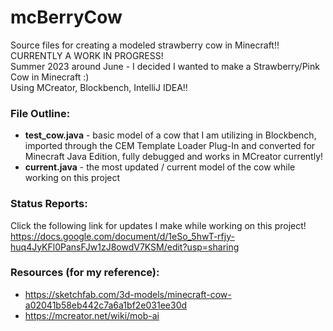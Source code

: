 # mcBerryCow
Source files for creating a modeled strawberry cow in Minecraft!! CURRENTLY A WORK IN PROGRESS!  
Summer 2023 around June - I decided I wanted to make a Strawberry/Pink Cow in Minecraft :)  
Using MCreator, Blockbench, IntelliJ IDEA!!  
### File Outline:  
* **test_cow.java** - basic model of a cow that I am utilizing in Blockbench, imported through the CEM Template Loader Plug-In and converted for Minecraft Java Edition, fully debugged and works in MCreator currently!  
* **current.java** - the most updated / current model of the cow while working on this project
### Status Reports:  
Click the following link for updates I make while working on this project! https://docs.google.com/document/d/1eSo_5hwT-rfjy-huq4JyKFl0PansFJw1zJ8owdV7KSM/edit?usp=sharing  
### Resources (for my reference):
* https://sketchfab.com/3d-models/minecraft-cow-a02041b58eb442c7a6a1bf2e031ee30d
* https://mcreator.net/wiki/mob-ai

